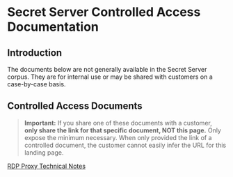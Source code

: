 [title]: # (Controlled Access Documentation)
[tags]: # ()
[priority]: # (1000)
[display]: # (content,print)

# Secret Server Controlled Access Documentation

## Introduction

The documents below are not generally available in the Secret Server corpus. They are for internal use or may be shared with customers on a case-by-case basis.

## Controlled Access Documents

>**Important:** If you share one of these documents with a customer, **only share the link for that specific document, NOT this page.** Only expose the minimum necessary. When only provided the link of a controlled document, the customer cannot easily infer the URL for this landing page.

[RDP Proxy Technical Notes](../networking/rdp-proxy-technical-notes/index.md)
